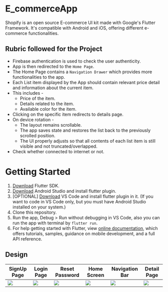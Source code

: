 # E_commerceApp

Shopify is an open source E-commerce UI kit made with Google's Flutter Framework. It's compatible with Android and iOS, offering different e-commerce functionalities.

## Rubric followed for the Project

* Firebase authentication is used to check the user authenticity.
* App is then redirected to the `Home Page`.
* The Home Page contains a `Navigation Drawer` which provides more functionalities to the app.
* Each List item displayed by the App should contain relevant price detail and information about the current item. 
* This includes -
	* Price of the item.
	* Details related to the item.
	* Available color for the item.
* Clicking on the specific item redirects to details page.
* On device rotation -
	* The layout remains scrollable.
	* The app saves state and restores the list back to the previously scrolled position.
	* The UI properly adjusts so that all contents of each list item is still visible and not truncated/overlapped.
* Check whether connected to internet or not. 

# Getting Started

1. [Download](https://flutter.dev/docs/get-started/install) Flutter SDK.
3. [Download](https://developer.android.com/studio/) Android Studio and install flutter plugin.
3. [OPTIONAL] [Download](https://code.visualstudio.com/Download) VS Code and install flutter plugin in it. (If you want to code in VS Code only, but you must have Android Studio installed on your system.)
4. Clone this repository.
5. Run the app, Debug > Run without debugging in VS Code, also you can run the app with terminal by `flutter run`.
6. For help getting started with Flutter, view
   [online documentation](https://flutter.dev/docs), which offers tutorials,
   samples, guidance on mobile development, and a full API reference.

## Design
SignUp Page | Login Page | Reset Password | Home Screen | Navigation Bar | Detail Page 
--- | --- | --- | --- | --- | --- |
![](https://github.com/Biswajeet-23/E_commerceApp/blob/master/assets/screenshots/SignUp.png) | ![](https://github.com/Biswajeet-23/E_commerceApp/blob/master/assets/screenshots/login.png) | ![](https://github.com/Biswajeet-23/E_commerceApp/blob/master/assets/screenshots/resetPassword.png) | ![](https://github.com/Biswajeet-23/E_commerceApp/blob/master/assets/screenshots/home_screen.png) | ![](https://github.com/Biswajeet-23/E_commerceApp/blob/master/assets/screenshots/Navigation%20bar.png) | ![](https://github.com/Biswajeet-23/E_commerceApp/blob/master/assets/screenshots/detail.png)



